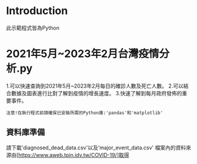 # **Introduction**
此示範程式皆為Python

# **2021年5月~2023年2月台灣疫情分析.py**
1.可以快速查詢到2021年5月~2023年2月每日的確診人數及死亡人數。
2.可以結合數據及圖表進行比對了解到疫情的增長速度。
3.快速了解到每月政府發佈的重要事件。

`注意!在執行程式前請確保已安裝所需的Python庫:'pandas'和'matplotlib'`

## 資料庫準備
請下載'diagnosed_dead_data.csv'以及'major_event_data.csv'
檔案內的資料來源由[https://www.aweb.tpin.idv.tw/COVID-19/]取得
